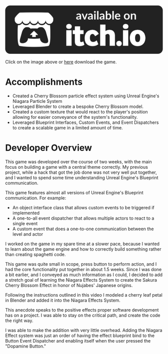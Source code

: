 [![Download on itch.io](./itch_badge.svg)](https://yuvashankar.itch.io/my-pandemic-brain)

Click on the image above or [here](https://yuvashankar.itch.io/my-pandemic-brain) download the game.

# Accomplishments

- Created a Cherry Blossom particle effect system using Unreal Engine's Niagara Particle System
- Leveraged Blender to create a bespoke Cherry Blossom model.
- Created a custom texture that would react to the player's position allowing for easier conveyance of the system's functionality.
- Leveraged Blueprint Interfaces, Custom Events, and Event Dispatchers to create a scalable game in a limited amount of time.

# Developer Overview

This game was developed over the course of two weeks, with the main focus on building a game with a central theme correctly. My previous project, while a hack that got the job done was not very well put together, and I wanted to spend some time understanding Unreal Engine's Blueprint communication.

This game features almost all versions of Unreal Engine's Blueprint communication. For example:

- An object interface class that allows custom events to be triggered if implemented
- A one-to-all event dispatcher that allows multiple actors to react to a single event
- A custom event that does a one-to-one communication between the level and actor

I worked on the game in my spare time at a slower pace, because I wanted to learn about the game engine and how to correctly build something rather than creating spaghetti code.

This game was quite small in scope, press button to perform action, and I had the core functionality put together in about 1.5 weeks. Since I was done a bit earlier, and I conveyed as much information as I could, I decided to add a stretch goal of learning the Niagara Effects System to create the Sakura Cherry Blossom Effect in honor of Nujabes' Japanese origins.

Following the instructions outlined in this video I modeled a cherry leaf petal in Blender and added it into the Niagara Effects System.

This anecdote speaks to the positive effects proper software development has on a project. I was able to stay on the critical path, and create the code the right way.
 
I was able to make the addition with very little overhead. Adding the Niagara Effect system was just an order of having the effect blueprint bind to the Button Event Dispatcher and enabling itself when the user pressed the "Dopamine Button."
